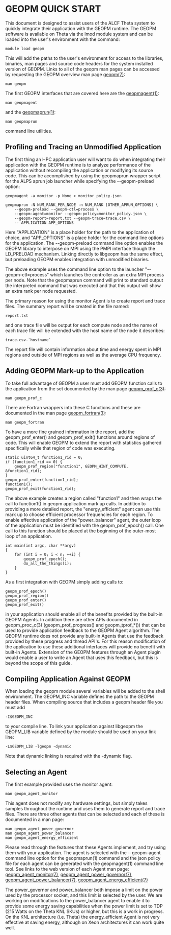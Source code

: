 GEOPM QUICK START
=================
This document is designed to assist users of the ALCF Theta system
to quickly integrate their application with the GEOPM runtime.  The
GEOPM software is available on Theta via the lmod module system and
can be loaded into the user's environment with the command:

    module load geopm

This will add the paths to the user's environment for access to the
libraries, binaries, man pages and source code headers for the system
installed version of GEOPM.  Links to all of the geopm man pages can
be accessed by requesting the GEOPM overview man page
[geopm(7)](https://geopm.github.io/man/geopm.7.html):

    man geopm

The first GEOPM interfaces that are covered here are the
[geopmagent(1)](https://geopm.github.io/man/geopmagent.1.html):

    man geopmagent

and the [geopmaprun(1)](https://geopm.github.io/man/geopmaprun.1.html):

    man geopmaprun

command line utilities.

Profiling and Tracing an Unmodified Application
-----------------------------------------------
The first thing an HPC application user will want to do when
integrating their application with the GEOPM runtime is to analyze
performance of the application without recompiling the application or
modifying its source code.  This can be accomplished by using the
geopmaprun wrapper script for the ALPS aprun job launcher while
specifying the --geopm-preload option:

    geopmagent -a monitor -p None > monitor_policy.json

    geopmaprun -N NUM_RANK_PER_NODE -n NUM_RANK [OTHER_APRUN_OPTIONS] \
        --geopm-preload --geopm-ctl=process \
        --geopm-agent=monitor --geopm-policy=monitor_policy.json \
        --geopm-report=report.txt --geopm-trace=trace.csv \
        -- APPLICATION APP_OPTIONS

Here "APPLICATION" is a place holder for the path to the application
of choice, and "APP_OPTIONS" is a place holder for the command line
options for the application.  The --geopm-preload command line option
enables the GEOPM library to interpose on MPI using the PMPI interface
though the LD_PRELOAD mechanism.  Linking directly to libgeopm has the
same effect, but preloading GEOPM enables integration with
unmodified binaries.

The above example uses the command line option to the launcher
"--geopm-ctl=process" which launches the controller as an extra MPI
process per node.  Note that the geopmaprun command will print to
standard output the interpreted command that was executed and that
this output will show an extra rank per node requested.

The primary reason for using the monitor Agent is to create report and
trace files.  The summary report will be created in the file named:

    report.txt

and one trace file will be output for each compute node and the name
of each trace file will be extended with the host name of the node it
describes:

    trace.csv-`hostname`

The report file will contain information about time and energy spent
in MPI regions and outside of MPI regions as well as the average CPU
frequency.

Adding GEOPM Mark-up to the Application
---------------------------------------
To take full advantage of GEOPM a user must add GEOPM function calls
to the application from the set documented by the man page
[geopm_prof_c(3)](https://geopm.github.io/man/geopm_prof_c.3.html):

    man geopm_prof_c

There are Fortran wrappers into these C functions and these are
documented in the man page
[geopm_fortran(3)](https://geopm.github.io/man/geopm_fortran.3.html):

    man geopm_fortran

To have a more fine grained information in the report, add the
geopm_prof_enter() and geopm_prof_exit() functions around regions of
code.  This will enable GEOPM to extend the report with statistics
gathered specifically while that region of code was executing.

    static uint64_t function1_rid = 0;
    if (function1_rid == 0) {
        geopm_prof_region("function1", GEOPM_HINT_COMPUTE, &function1_rid);
    }
    geopm_prof_enter(function1_rid);
    function1();
    geopm_prof_exit(function1_rid);

The above example creates a region called "function1" and then wraps
the call to function1() in geopm application mark up calls.  In
addition to providing a more detailed report, the "energy_efficient"
agent can use this mark up to choose efficient processor frequencies
for each region.  To enable effective application of the
"power_balancer" agent, the outer loop of the application must be
identified with the geopm_prof_epoch() call.  One call to this
function should be placed at the beginning of the outer-most loop of
an application.

    int main(int argc, char **argv)
    {
        for (int i = 0; i < n; ++i) {
            geopm_prof_epoch();
            do_all_the_things(i);
        }
    }

As a first integration with GEOPM simply adding calls to:

    geopm_prof_epoch()
    geopm_prof_region()
    geopm_prof_enter()
    geopm_prof_exit()

in your application should enable all of the benefits provided by the
built-in GEOPM Agents.  In addition there are other APIs documented in
geopm_proc_c(3) (geopm_prof_progress() and geopm_tprof_*()) that can
be used to provide application feedback to the GEOPM Agent algorithm.
The GEOPM runtime does not provide any built-in Agents that use the
feedback provided by these progress and thread API's.  For this reason
modification of the application to use these additional interfaces
will provide no benefit with built-in Agents.  Extension of the GEOPM
features through an Agent plugin would enable a user to write an Agent
that uses this feedback, but this is beyond the scope of this guide.

Compiling Application Against GEOPM
-----------------------------------
When loading the geopm module several variables will be added to the
shell environment.  The GEOPM_INC variable defines the path to the
GEOPM header files.  When compiling source that includes a geopm
header file you must add

    -I$GEOPM_INC

to your compile line.  To link your application against libgeopm the
GEOPM_LIB variable defined by the module should be used on your link
line:

    -L$GEOPM_LIB -lgeopm -dynamic

Note that dynamic linking is required with the -dynamic flag.

Selecting an Agent
------------------
The first example provided uses the monitor agent:

    man geopm_agent_monitor

This agent does not modify any hardware settings, but simply takes
samples throughout the runtime and uses them to generate report and
trace files.  There are three other agents that can be selected and
each of these is documented in a man page:

    man geopm_agent_power_governor
    man geopm_agent_power_balancer
    man geopm_agent_energy_efficient

Please read through the features that these Agents implement, and try
using them with your application.  The agent is selected with the
--geopm-agent command line option for the geopmaprun(1) command and
the json policy file for each agent can be generated with the
geopmagent(1) command line tool.  See links to the web version of each
Agent man page:
[geopm_agent_monitor(7)](https://geopm.github.io/man/geopm_agent_monitor.7.html),
[geopm_agent_power_governor(7)](https://geopm.github.io/man/geopm_agent_power_governor.7.html),
[geopm_agent_power_balancer(7)](https://geopm.github.io/man/geopm_agent_power_balancer.7.html),
[geopm_agent_energy_efficient(7)](https://geopm.github.io/man/geopm_agent_energy_efficient.7.html)

The power_governor and power_balancer both impose a limit on the power
used by the processor socket, and this limit is selected by the user.
We are working on modifications to the power_balancer agent to enable
it to provide some energy saving capabilities when the power limit is
set to TDP (215 Watts on the Theta KNL SKUs) or higher, but this is a
work in progress. On the KNL architecture (i.e. Theta) the
energy_efficient Agent is not very effective at saving energy,
although on Xeon architectures it can work quite well.
